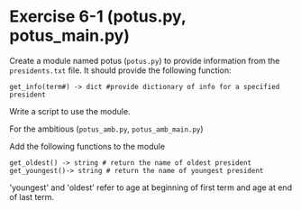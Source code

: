 # Exercise 6-1 (potus.py, potus_main.py)

Create a module named potus (`potus.py`) to provide information from the `presidents.txt` file. It should provide the following function:

`get_info(term#) -> dict #provide dictionary of info for a specified president`

Write a script to use the module.

For the ambitious (`potus_amb.py`, `potus_amb_main.py`)

Add the following functions to the module

```text
get_oldest() -> string # return the name of oldest president
get_youngest()-> string # return the name of youngest president
```

'youngest' and 'oldest' refer to age at beginning of first term and age at end of last term.

